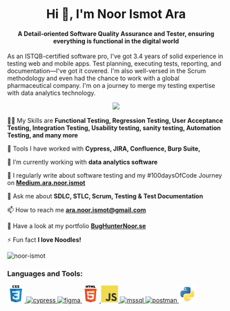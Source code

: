 <h1 align="center">Hi 👋, I'm Noor Ismot Ara</h1>
<h4 align="center">A Detail-oriented Software Quality Assurance and Tester, ensuring everything is functional in the digital world</h4>
<p>As an ISTQB-certified software pro, I've got 3.4 years of solid experience in testing web and mobile apps. Test
    planning, executing tests, reporting, and documentation—I've got it covered. I'm also well-versed in the Scrum
    methodology and even had the chance to work with a global pharmaceutical company. I'm on a journey to merge my
    testing expertise with data analytics technology.
<p>
<p align="center"><img
        src="https://media.giphy.com/media/v1.Y2lkPTc5MGI3NjExYjgwY2JkYWNlNjMzZTBkZGZlNDJmOWUxZDlhZTExNDVkYmZhNDM4YiZlcD12MV9pbnRlcm5hbF9naWZzX2dpZklkJmN0PXM/rsUGLKwgSvSxmq1VrZ/giphy.gif"
        height=300px></p>


 👨‍💻 My Skills are **Functional Testing, Regression Testing, User Acceptance Testing, Integration Testing, Usability
testing, sanity testing, Automation Testing, and many more**

 🔭 Tools I have worked with **Cypress, JIRA, Confluence, Burp Suite,**

 🌱 I’m currently working with **data analytics software**

 📝 I regularly write about software testing and my #100daysOfCode Journey on **<a href="https://medium.com/@ara.noor.ismot/lists" target="_blank">Medium.ara.noor.ismot</a>**

 💬 Ask me about **SDLC, STLC, Scrum, Testing & Test Documentation**

 📫 How to reach me **ara.noor.ismot@gmail.com**

 📄 Have a look at my portfolio **<a href="https://lively-lamington-422010.netlify.app/" target="_blank">BugHunterNoor.se</a>**

 ⚡ Fun fact **I love Noodles!**

<p align="left"> <img src="https://komarev.com/ghpvc/?username=noor-ismot&label=Profile%20views&color=0e75b6&style=flat"
        alt="noor-ismot" /> </p>

<h3 align="left">Languages and Tools:</h3>
<p align="left"> <a href="https://www.w3schools.com/css/" target="_blank" rel="noreferrer"> <img
            src="https://raw.githubusercontent.com/devicons/devicon/master/icons/css3/css3-original-wordmark.svg"
            alt="css3" width="40" height="40" /> </a> <a href="https://www.cypress.io" target="_blank" rel="noreferrer">
        <img src="https://raw.githubusercontent.com/simple-icons/simple-icons/6e46ec1fc23b60c8fd0d2f2ff46db82e16dbd75f/icons/cypress.svg"
            alt="cypress" width="40" height="40" /> </a> <a href="https://www.figma.com/" target="_blank"
        rel="noreferrer"> <img src="https://www.vectorlogo.zone/logos/figma/figma-icon.svg" alt="figma" width="40"
            height="40" /> </a> <a href="https://www.w3.org/html/" target="_blank" rel="noreferrer"> <img
            src="https://raw.githubusercontent.com/devicons/devicon/master/icons/html5/html5-original-wordmark.svg"
            alt="html5" width="40" height="40" /> </a> <a href="https://developer.mozilla.org/en-US/docs/Web/JavaScript"
        target="_blank" rel="noreferrer"> <img
            src="https://raw.githubusercontent.com/devicons/devicon/master/icons/javascript/javascript-original.svg"
            alt="javascript" width="40" height="40" /> </a> <a href="https://www.microsoft.com/en-us/sql-server"
        target="_blank" rel="noreferrer"> <img src="https://www.svgrepo.com/show/303229/microsoft-sql-server-logo.svg"
            alt="mssql" width="40" height="40" /> </a> <a href="https://postman.com" target="_blank" rel="noreferrer">
        <img src="https://www.vectorlogo.zone/logos/getpostman/getpostman-icon.svg" alt="postman" width="40"
            height="40" /> </a> <a href="https://www.python.org" target="_blank" rel="noreferrer"> <img
            src="https://raw.githubusercontent.com/devicons/devicon/master/icons/python/python-original.svg"
            alt="python" width="40" height="40" /> </a> </p>
